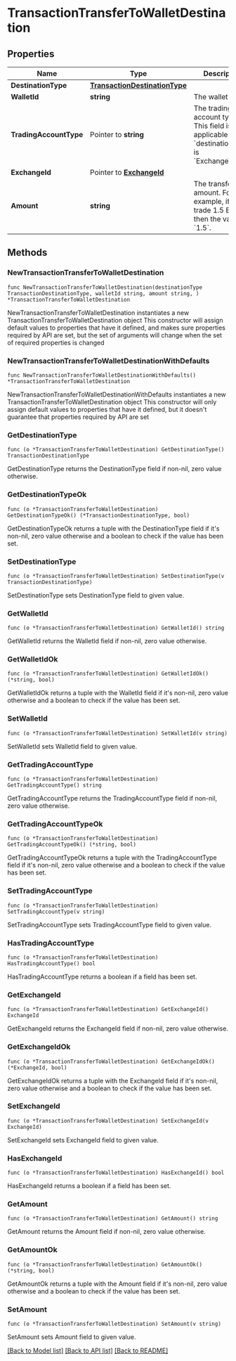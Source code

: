 # TransactionTransferToWalletDestination

## Properties

Name | Type | Description | Notes
------------ | ------------- | ------------- | -------------
**DestinationType** | [**TransactionDestinationType**](TransactionDestinationType.md) |  | 
**WalletId** | **string** | The wallet ID. | 
**TradingAccountType** | Pointer to **string** | The trading account type. This field is only applicable when &#x60;destination_type&#x60; is &#x60;ExchangeWallet&#x60;. | [optional] 
**ExchangeId** | Pointer to [**ExchangeId**](ExchangeId.md) |  | [optional] 
**Amount** | **string** | The transfer amount. For example, if you trade 1.5 BTC, then the value is &#x60;1.5&#x60;.  | 

## Methods

### NewTransactionTransferToWalletDestination

`func NewTransactionTransferToWalletDestination(destinationType TransactionDestinationType, walletId string, amount string, ) *TransactionTransferToWalletDestination`

NewTransactionTransferToWalletDestination instantiates a new TransactionTransferToWalletDestination object
This constructor will assign default values to properties that have it defined,
and makes sure properties required by API are set, but the set of arguments
will change when the set of required properties is changed

### NewTransactionTransferToWalletDestinationWithDefaults

`func NewTransactionTransferToWalletDestinationWithDefaults() *TransactionTransferToWalletDestination`

NewTransactionTransferToWalletDestinationWithDefaults instantiates a new TransactionTransferToWalletDestination object
This constructor will only assign default values to properties that have it defined,
but it doesn't guarantee that properties required by API are set

### GetDestinationType

`func (o *TransactionTransferToWalletDestination) GetDestinationType() TransactionDestinationType`

GetDestinationType returns the DestinationType field if non-nil, zero value otherwise.

### GetDestinationTypeOk

`func (o *TransactionTransferToWalletDestination) GetDestinationTypeOk() (*TransactionDestinationType, bool)`

GetDestinationTypeOk returns a tuple with the DestinationType field if it's non-nil, zero value otherwise
and a boolean to check if the value has been set.

### SetDestinationType

`func (o *TransactionTransferToWalletDestination) SetDestinationType(v TransactionDestinationType)`

SetDestinationType sets DestinationType field to given value.


### GetWalletId

`func (o *TransactionTransferToWalletDestination) GetWalletId() string`

GetWalletId returns the WalletId field if non-nil, zero value otherwise.

### GetWalletIdOk

`func (o *TransactionTransferToWalletDestination) GetWalletIdOk() (*string, bool)`

GetWalletIdOk returns a tuple with the WalletId field if it's non-nil, zero value otherwise
and a boolean to check if the value has been set.

### SetWalletId

`func (o *TransactionTransferToWalletDestination) SetWalletId(v string)`

SetWalletId sets WalletId field to given value.


### GetTradingAccountType

`func (o *TransactionTransferToWalletDestination) GetTradingAccountType() string`

GetTradingAccountType returns the TradingAccountType field if non-nil, zero value otherwise.

### GetTradingAccountTypeOk

`func (o *TransactionTransferToWalletDestination) GetTradingAccountTypeOk() (*string, bool)`

GetTradingAccountTypeOk returns a tuple with the TradingAccountType field if it's non-nil, zero value otherwise
and a boolean to check if the value has been set.

### SetTradingAccountType

`func (o *TransactionTransferToWalletDestination) SetTradingAccountType(v string)`

SetTradingAccountType sets TradingAccountType field to given value.

### HasTradingAccountType

`func (o *TransactionTransferToWalletDestination) HasTradingAccountType() bool`

HasTradingAccountType returns a boolean if a field has been set.

### GetExchangeId

`func (o *TransactionTransferToWalletDestination) GetExchangeId() ExchangeId`

GetExchangeId returns the ExchangeId field if non-nil, zero value otherwise.

### GetExchangeIdOk

`func (o *TransactionTransferToWalletDestination) GetExchangeIdOk() (*ExchangeId, bool)`

GetExchangeIdOk returns a tuple with the ExchangeId field if it's non-nil, zero value otherwise
and a boolean to check if the value has been set.

### SetExchangeId

`func (o *TransactionTransferToWalletDestination) SetExchangeId(v ExchangeId)`

SetExchangeId sets ExchangeId field to given value.

### HasExchangeId

`func (o *TransactionTransferToWalletDestination) HasExchangeId() bool`

HasExchangeId returns a boolean if a field has been set.

### GetAmount

`func (o *TransactionTransferToWalletDestination) GetAmount() string`

GetAmount returns the Amount field if non-nil, zero value otherwise.

### GetAmountOk

`func (o *TransactionTransferToWalletDestination) GetAmountOk() (*string, bool)`

GetAmountOk returns a tuple with the Amount field if it's non-nil, zero value otherwise
and a boolean to check if the value has been set.

### SetAmount

`func (o *TransactionTransferToWalletDestination) SetAmount(v string)`

SetAmount sets Amount field to given value.



[[Back to Model list]](../README.md#documentation-for-models) [[Back to API list]](../README.md#documentation-for-api-endpoints) [[Back to README]](../README.md)


